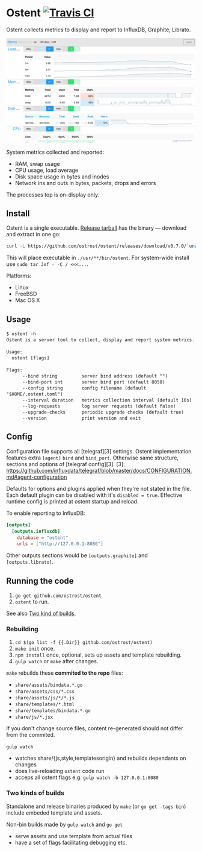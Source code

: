 # Ostent [![Travis CI][2]][1]
[1]: https://travis-ci.org/ostrost/ostent
[2]: https://travis-ci.org/ostrost/ostent.svg?branch=master

Ostent collects metrics to display and report to InfluxDB, Graphite, Librato.

![Screenshot](./screenshot.png)

System metrics collected and reported:
- RAM, swap usage
- CPU usage, load average
- Disk space usage in bytes and inodes
- Network ins and outs in bytes, packets, drops and errors

The processes top is on-display only.

## Install

Ostent is a single executable.
[Release tarball](https://github.com/ostrost/ostent/releases)
has the binary &mdash; download and extract in one go:

```sh
curl -L https://github.com/ostrost/ostent/releases/download/v0.7.0/`uname`-`uname -m`.tar.xz | tar Jxf -
```

This will place executable in `./usr/**/bin/ostent`.
For system-wide install use `sudo tar Jxf - -C / <<<...`.

Platforms:

   - Linux
   - FreeBSD
   - Mac OS X

## Usage

```
$ ostent -h
Ostent is a server tool to collect, display and report system metrics.

Usage:
  ostent [flags]

Flags:
      --bind string         server bind address (default "")
      --bind-port int       server bind port (default 8050)
      --config string       config filename (default "$HOME/.ostent.toml")
      --interval duration   metrics collection interval (default 10s)
      --log-requests        log server requests (default false)
      --upgrade-checks      periodic upgrade checks (default true)
      --version             print version and exit
```

## Config

Configuration file supports all [telegraf][3] settings.
Ostent implementation features extra `[agent]` `bind` and `bind_port`.
Otherwise same structure, sections and options of [telegraf config][3].
[3]: https://github.com/influxdata/telegraf/blob/master/docs/CONFIGURATION.md#agent-configuration

Defaults for options and plugins applied when they're not stated in the file.
Each default plugin can be disabled with it's `disabled = true`.
Effective runtime config is printed at ostent startup and reload.

To enable reporting to InfluxDB:

```toml
[outputs]
  [outputs.influxdb]
    database = "ostent"
    urls = ["http://127.0.0.1:8086"]
```

Other outputs sections would be `[outputs.graphite]` and `[outputs.librato]`.

## Running the code

1. `go get github.com/ostrost/ostent`
2. `ostent` to run.

See also [Two kind of builds](#two-kinds-of-builds).

### Rebuilding

1. `cd $(go list -f {{.Dir}} github.com/ostrost/ostent)`
2. `make init` once.
3. `npm install` once, optional, sets up assets and template rebuilding.
4. `gulp watch` or `make` after changes.

`make` rebuilds these **commited to the repo** files:
- `share/assets/bindata.*.go`
- `share/assets/css/*.css`
- `share/assets/js/*/*.js`
- `share/templates/*.html`
- `share/templates/bindata.*.go`
- `share/js/*.jsx`

If you don't change source files, content re-generated
should not differ from the commited.

`gulp watch`

- watches share/{js,style,templatesorigin} and rebuilds dependants on changes
- does live-reloading `ostent` code run
- acceps all ostent flags e.g. `gulp watch -b 127.0.0.1:8080`

### Two kinds of builds

Standalone and release binaries produced by `make` (or `go get -tags bin`)
include embeded template and assets.

Non-bin builds made by `gulp watch` and `go get`
- serve assets and use template from actual files
- have a set of flags facilitating debugging etc.
